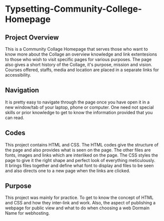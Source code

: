 # Typsetting-Community-College-Homepage

## Project Overview
This is a Community Collage Homepage that serves those who want to know more about the Collage an overview knowledge and link extentesions to those who wish to visit specific pages for various purposes.
The page also gives a short history of the Collage, it's purpose, mission and vision.
Courses offered, staffs, media and location are placed in a separate links for accessibility.

## Navigation
It is pretty easy to navigate through the page once you have open it in a new window/tab of your laptop, phone or computer.
One need not special skills or prior knowledge to get to know the information provided that you can read.

## Codes
This project contains HTML and CSS.
The HTML codes give the structure of the page and also provides what is seen on the page.
The other files are fonts, images and links which are interliked on the page.
The CSS styles the page to give it the right shape and perfect look of everything meticulously.
It brings files together and define what font to display and files to be seen and also directs one to a new page when the links are clicked.

## Purpose
This project was mainly for practice.
To get to know the concept of HTML and CSS and how they inter-link and work.
Also, the aspect of publishing a webpage for public view and what to do when choosing a web Dormain Name for webhosting.
